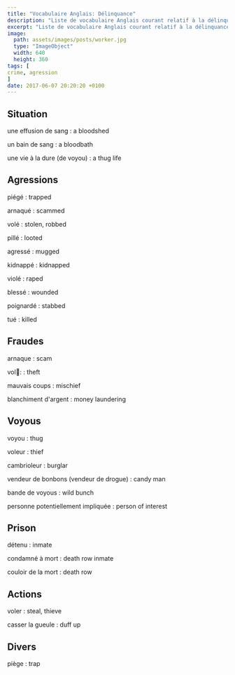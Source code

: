 ```yaml
---
title: "Vocabulaire Anglais: Délinquance"
description: "Liste de vocabulaire Anglais courant relatif à la délinquance."
excerpt: "Liste de vocabulaire Anglais courant relatif à la délinquance."
image:
  path: assets/images/posts/worker.jpg
  type: "ImageObject"
  width: 640
  height: 360
tags: [
crime, agression
]
date: 2017-06-07 20:20:20 +0100
---
```


## Situation

une effusion de sang
: a bloodshed

un bain de sang
: a bloodbath

une vie à la dure (de voyou)
: a thug life


## Agressions

piégé
: trapped

arnaqué
: scammed

volé
: stolen, robbed

pillé
: looted

agressé
: mugged

kidnappé
: kidnapped

violé
: raped

blessé
: wounded

poignardé
: stabbed

tué
: killed


## Fraudes

arnaque
: scam

vol:
: theft

mauvais coups
: mischief

blanchiment d'argent
: money laundering


## Voyous

voyou
: thug

voleur
: thief

cambrioleur
: burglar

vendeur de bonbons (vendeur de drogue)
: candy man

bande de voyous
: wild bunch

personne potentiellement impliquée
: person of interest


## Prison

détenu
: inmate

condamné à mort
: death row inmate

couloir de la mort
: death row


## Actions

voler
: steal, thieve

casser la gueule
: duff up


## Divers

piège
: trap
